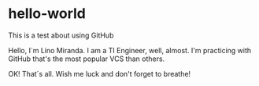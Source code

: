 # hello-world
This is a test about using GitHub 

Hello, I´m Lino Miranda. I am a TI Engineer, well, almost. I'm practicing with GitHub that's the most popular VCS than others. 

OK! That´s all. Wish me luck and don't forget to breathe!
